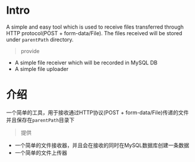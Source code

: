 # Intro
A simple and easy tool which is used to receive files transferred through HTTP protocol(POST + form-data/File).
The files received will be stored under `parentPath` directory.

> provide
- A simple file receiver which will be recorded in MySQL DB
- A simple file uploader

# 介绍
一个简单的工具，用于接收通过HTTP协议(POST + form-data/File)传递的文件并且保存在`parentPath`目录下

> 提供
- 一个简单的文件接收器，并且会在接收的同时在MySQL数据库创建一条数据
- 一个简单的文件上传器